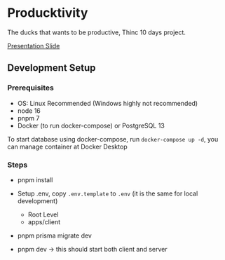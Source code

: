 # Producktivity

The ducks that wants to be productive, Thinc 10 days project.

[Presentation Slide](https://slide-producktivity.pages.dev)

## Development Setup

### Prerequisites

- OS: Linux Recommended (Windows highly not recommended)
- node 16
- pnpm 7
- Docker (to run docker-compose) or PostgreSQL 13

To start database using docker-compose, run `docker-compose up -d`, you can
manage container at Docker Desktop

### Steps

- pnpm install
- Setup .env, copy `.env.template` to `.env` (it is the same for local development)

  - Root Level
  - apps/client

- pnpm prisma migrate dev
- pnpm dev -> this should start both client and server

